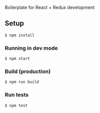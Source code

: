 Boilerplate for React + Redux development

## Setup
```
$ npm install
```

### Running in dev mode
```
$ npm start
```

### Build (production)
```
$ npm run build
```

### Run tests
```
$ npm test
```
